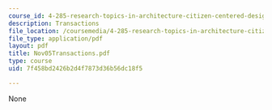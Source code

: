 ```yaml
---
course_id: 4-285-research-topics-in-architecture-citizen-centered-design-of-open-governance-systems-fall-2002
description: Transactions
file_location: /coursemedia/4-285-research-topics-in-architecture-citizen-centered-design-of-open-governance-systems-fall-2002/7f458bd2426b2d4f7873d36b56dc18f5_Nov05Transactions.pdf
file_type: application/pdf
layout: pdf
title: Nov05Transactions.pdf
type: course
uid: 7f458bd2426b2d4f7873d36b56dc18f5

---
```

None